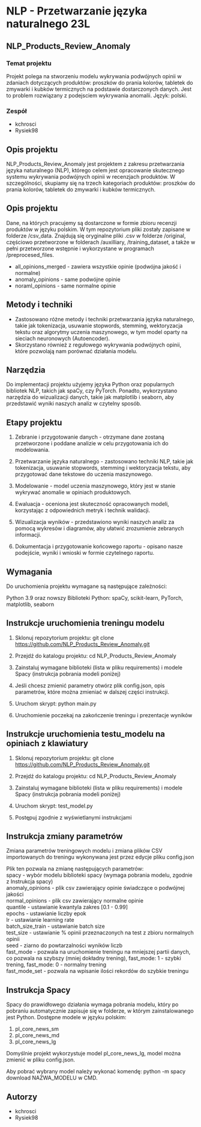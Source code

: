 # NLP - Przetwarzanie języka naturalnego 23L
## NLP_Products_Review_Anomaly
### Temat projektu

Projekt polega na stworzeniu modelu wykrywania podwójnych opinii w zdaniach dotyczących produktów: proszków do prania kolorów, tabletek do zmywarki i kubków termicznych na podstawie dostarczonych danych. Jest to problem rozwiązany z podejsciem wykrywania anomalii. Język: polski.

### Zespół
* kchrosci
* Rysiek98

## Opis projektu
NLP_Products_Review_Anomaly jest projektem z zakresu przetwarzania języka naturalnego (NLP), którego celem jest opracowanie skutecznego systemu wykrywania podwójnych opinii w recenzjach produktów. W szczególności, skupiamy się na trzech kategoriach produktów: proszków do prania kolorów, tabletek do zmywarki i kubków termicznych.

## Opis projektu
Dane, na których pracujemy są dostarczone w formie zbioru recenzji produktów w języku polskim. W tym repozytorium pliki zostały zapisane w folderze /csv_data. Znajdują się oryginalne pliki .csv w folderze /original, częściowo przetworzone w folderach /auxilliary, /training_dataset, a także w pełni przetworzone wstępnie i wykorzystane w programach /preprocesed_files.

* all_opinions_merged - zawiera wszystkie opinie (podwójna jakość i normalne)
* anomaly_opinions - same podwójne opinie
* noraml_opinions - same normalne opinie

## Metody i techniki
* Zastosowano różne metody i techniki przetwarzania języka naturalnego, takie jak tokenizacja, usuwanie stopwords, stemming, wektoryzacja tekstu oraz algorytmy uczenia maszynowego, w tym model oparty na sieciach neuronowych (Autoencoder). 
* Skorzystano również z regułowego wykrywania podwójnych opinii, które pozwolają nam porównać działania modelu.

## Narzędzia
Do implementacji projektu użyjemy języka Python oraz popularnych bibliotek NLP, takich jak spaCy, czy PyTorch. Ponadto, wykorzystano narzędzia do wizualizacji danych, takie jak matplotlib i seaborn, aby przedstawić wyniki naszych analiz w czytelny sposób.

## Etapy projektu
1. Zebranie i przygotowanie danych - otrzymane dane zostaną przetworzone i poddane analizie w celu przygotowania ich do modelowania.

2. Przetwarzanie języka naturalnego - zastosowano techniki NLP, takie jak tokenizacja, usuwanie stopwords, stemming i wektoryzacja tekstu, aby przygotować dane tekstowe do uczenia maszynowego.

3. Modelowanie - model uczenia maszynowego, który jest w stanie wykrywać anomalie w opiniach produktowych.

4. Ewaluacja - oceniona jest skuteczność opracowanych modeli, korzystając z odpowiednich metryk i technik walidacji.

5. Wizualizacja wyników - przedstawiono wyniki naszych analiz za pomocą wykresów i diagramów, aby ułatwić zrozumienie zebranych informacji.

6. Dokumentacja i przygotowanie końcowego raportu - opisano nasze podejście, wyniki i wnioski w formie czytelnego raportu.

## Wymagania
Do uruchomienia projektu wymagane są następujące zależności:

Python 3.9 oraz nowszy
Biblioteki Python: spaCy, scikit-learn, PyTorch, matplotlib, seaborn

## Instrukcje uruchomienia treningu modelu
1. Sklonuj repozytorium projektu: git clone https://github.com/NLP_Products_Review_Anomaly.git

2. Przejdź do katalogu projektu: cd NLP_Products_Review_Anomaly

3. Zainstaluj wymagane biblioteki (lista w pliku requirements) i modele Spacy (instrukcja pobrania modeli poniżej)

4. Jeśli chcesz zmienić parametry otwórz plik config.json, opis parametrów, które można zmieniać
w dalszej części instrukcji.

5. Uruchom skrypt: python main.py

6. Uruchomienie poczekaj na zakończenie treningu i prezentacje wyników

## Instrukcje uruchomienia testu_modelu na opiniach z klawiatury
1. Sklonuj repozytorium projektu: git clone https://github.com/NLP_Products_Review_Anomaly.git

2. Przejdź do katalogu projektu: cd NLP_Products_Review_Anomaly

3. Zainstaluj wymagane biblioteki (lista w pliku requirements) i modele Spacy (instrukcja pobrania modeli poniżej)

4. Uruchom skrypt: test_model.py

5. Postępuj zgodnie z wyświetlanymi instrukcjami

## Instrukcja zmiany parametrów
Zmiana parametrów treningowych modelu i zmiana plików CSV importowanych do treningu wykonywana jest przez edycje pliku config.json

Plik ten pozwala na zmianę następujących parametrów:<br />
spacy - wybór modelu biblioteki spacy (wymaga pobrania modelu, zgodnie z Instrukcja spacy)<br />
anomaly_opinions - plik csv zawierający opinie świadczące o podwójnej jakości<br />
normal_opinions - plik csv zawierający normalne opinie<br />
quantile - ustawianie kwantyla zakres [0.1 - 0.99]<br />
epochs - ustawianie liczby epok<br />
lr - ustawianie learning rate<br />
batch_size_train - ustawianie batch size<br />
test_size - ustawianie % opinii przeznaczonych na test z zbioru normalnych opinii<br />
seed - ziarno do powtarzalności wyników liczb<br />
fast_mode - pozwala na uruchomienie treningu na mniejszej partii danych, co pozwala na szybszy
(mniej dokładny trening), fast_mode: 1 - szybki trening, fast_mode: 0 - normalny trening <br />
fast_mode_set - pozwala na wpisanie ilości rekordów do szybkie treningu <br />

## Instrukcja Spacy

Spacy do prawidłowego działania wymaga pobrania modelu, który po pobraniu automatycznie zapisuje się w folderze,
w którym zainstalowanego jest Python. Dostępne modele w języku polskim: <br/>
1. pl_core_news_sm
2. pl_core_news_md
3. pl_core_news_lg

Domyślnie projekt wykorzystuje model pl_core_news_lg, model można zmienić w pliku config.json.

Aby pobrać wybrany model należy wykonać komendę: python -m spacy download NAZWA_MODELU w CMD.

## Autorzy
* kchrosci
* Rysiek98